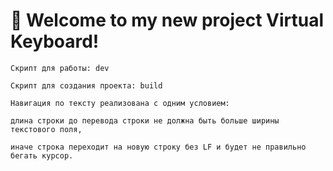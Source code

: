 # 🚀 Welcome to my new project Virtual Keyboard!

```
Скрипт для работы: dev

Скрипт для создания проекта: build

Навигация по тексту реализована с одним условием:

длина строки до перевода строки не должна быть больше ширины текстового поля,

иначе строка переходит на новую строку без LF и будет не правильно бегать курсор.


```
